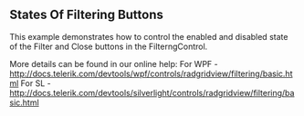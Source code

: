 ## States Of Filtering Buttons
This example demonstrates how to control the enabled and disabled state of the Filter and Close buttons in the FilterngControl.

More details can be found in our online help:
For WPF - http://docs.telerik.com/devtools/wpf/controls/radgridview/filtering/basic.html
For SL - http://docs.telerik.com/devtools/silverlight/controls/radgridview/filtering/basic.html

[//]: <KeyWords: filteringcontrol, enabled, disabled, close>
